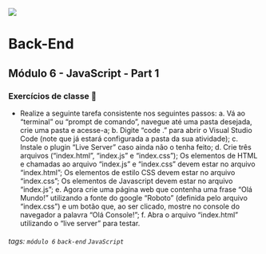 ![](https://portal.alphaedtech.org.br/images/edtech/logo-edtech.webp)

# Back-End

## Módulo 6 - JavaScript - Part 1

### Exercícios de classe 🏫

- Realize a seguinte tarefa consistente nos seguintes passos:
a. Vá ao “terminal” ou “prompt de comando”, navegue até uma pasta desejada, crie uma pasta e acesse-a;
b. Digite “code .” para abrir o Visual Studio Code (note que já estará configurada a pasta da sua atividade);
c. Instale o plugin “Live Server” caso ainda não o tenha feito;
d. Crie três arquivos (“index.html”, “index.js” e “index.css”);
 Os elementos de HTML e chamadas ao arquivo “index.js” e “index.css” devem estar no arquivo “index.html”;
 Os elementos de estilo CSS devem estar no arquivo “index.css”;
 Os elementos de Javascript devem estar no arquivo “index.js”;
e. Agora crie uma página web que contenha uma frase “Olá Mundo!” utilizando a fonte do google “Roboto” (definida pelo arquivo “index.css”) e um botão que, ao ser clicado, mostre no console do navegador a palavra “Olá Console!”;
f. Abra o arquivo “index.html” utilizando o “live server” para testar.

###### tags: `módulo 6` `back-end` `JavaScript`
